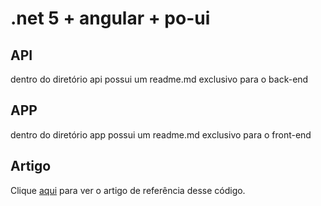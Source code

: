 # .net 5 + angular + po-ui

## API
dentro do diretório api possui um readme.md exclusivo para o back-end

## APP
dentro do diretório app possui um readme.md exclusivo para o front-end

## Artigo

Clique [aqui](https://dev.to/silverio27/net-angular-poui-fullstackplaygroung-4f1d) para ver o artigo de referência desse código.
